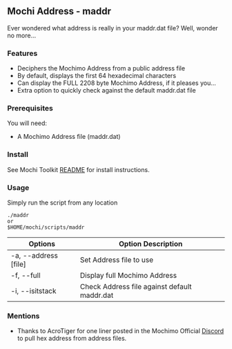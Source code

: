 ## Mochi Address - maddr
Ever wondered what address is really in your maddr.dat file? Well, wonder no more...

### Features
 - Deciphers the Mochimo Address from a public address file
 - By default, displays the first 64 hexadecimal characters
 - Can display the FULL 2208 byte Mochimo Address, if it pleases you...
 - Extra option to quickly check against the default maddr.dat file

### Prerequisites
You will need:
 - A Mochimo Address file (maddr.dat)

### Install
See Mochi Toolkit [README](README.md) for install instructions.

### Usage
Simply run the script from any location
```
./maddr
or
$HOME/mochi/scripts/maddr
```

| Options | Option Description |
| --- | --- |
| -a, --address [file] | Set Address file to use |
| -f, --full | Display full Mochimo Address |
| -i, --isitstack | Check Address file against default maddr.dat |

### Mentions
 - Thanks to AcroTiger for one liner posted in the Mochimo Official [Discord](https://discord.gg/G8YVFMt) to pull hex address from address files.
